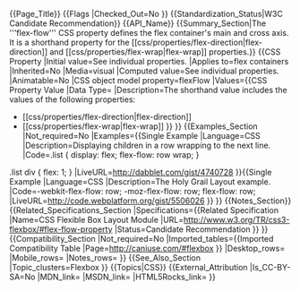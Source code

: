 {{Page_Title}}
{{Flags
|Checked_Out=No
}}
{{Standardization_Status|W3C Candidate Recommendation}}
{{API_Name}}
{{Summary_Section|The '''flex-flow''' CSS property defines the flex container's main and cross axis. It is a shorthand property for the [[css/properties/flex-direction|flex-direction]] and [[css/properties/flex-wrap|flex-wrap]] properties.}}
{{CSS Property
|Initial value=See individual properties.
|Applies to=flex containers
|Inherited=No
|Media=visual
|Computed value=See individual properties.
|Animatable=No
|CSS object model property=flexFlow
|Values={{CSS Property Value
|Data Type=<flex-direction> <flex-wrap>
|Description=The shorthand value includes the values of the following properties: 
* [[css/properties/flex-direction|flex-direction]]
* [[css/properties/flex-wrap|flex-wrap]]
}}
}}
{{Examples_Section
|Not_required=No
|Examples={{Single Example
|Language=CSS
|Description=Displaying children in a row wrapping to the next line.
|Code=.list {
  display: flex;
  flex-flow: row wrap;
}

.list div {
  flex: 1;
}
|LiveURL=http://dabblet.com/gist/4740728
}}{{Single Example
|Language=CSS
|Description=The Holy Grail Layout example.
|Code=-webkit-flex-flow: row;
    -moz-flex-flow: row;
             flex-flow: row;
|LiveURL=http://code.webplatform.org/gist/5506026
}}
}}
{{Notes_Section}}
{{Related_Specifications_Section
|Specifications={{Related Specification
|Name=CSS Flexible Box Layout Module
|URL=http://www.w3.org/TR/css3-flexbox/#flex-flow-property
|Status=Candidate Recommendation
}}
}}
{{Compatibility_Section
|Not_required=No
|Imported_tables={{Imported Compatibility Table
|Page=http://caniuse.com/#flexbox
}}
|Desktop_rows=
|Mobile_rows=
|Notes_rows=
}}
{{See_Also_Section
|Topic_clusters=Flexbox
}}
{{Topics|CSS}}
{{External_Attribution
|Is_CC-BY-SA=No
|MDN_link=
|MSDN_link=
|HTML5Rocks_link=
}}